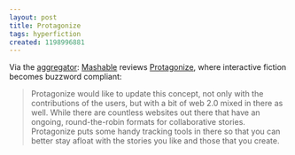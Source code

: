 ```yaml
---
layout: post
title: Protagonize
tags: hyperfiction
created: 1198996881
---
```

Via the [aggregator](/aggregator):  [Mashable](http://mashable.com/2007/12/28/protagonize) reviews [Protagonize](http://www.protagonize.com/), where interactive fiction becomes buzzword compliant:

> Protagonize would like to update this concept, not only with the contributions of the users, but with a bit of web 2.0 mixed in there as well.<!--break--> While there are countless websites out there that have an ongoing, round-the-robin formats for collaborative stories. Protagonize puts some handy tracking tools in there so that you can better stay afloat with the stories you like and those that you create.
